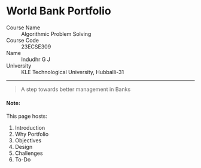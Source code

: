 # World Bank Portfolio

<dl>
<dt>Course Name</dt>
<dd>Algorithmic Problem Solving</dd>
<dt>Course Code</dt>
<dd>23ECSE309</dd>
<dt>Name</dt>
<dd>Indudhr G J</dd>
<dt>University</dt>
<dd>KLE Technological University, Hubballi-31</dd>
</dl>

* * *

> A step towards better management in Banks

#### Note:
This page hosts:

1. Introduction
2. Why Portfolio
3. Objectives
4. Design
5. Challenges
6. To-Do

